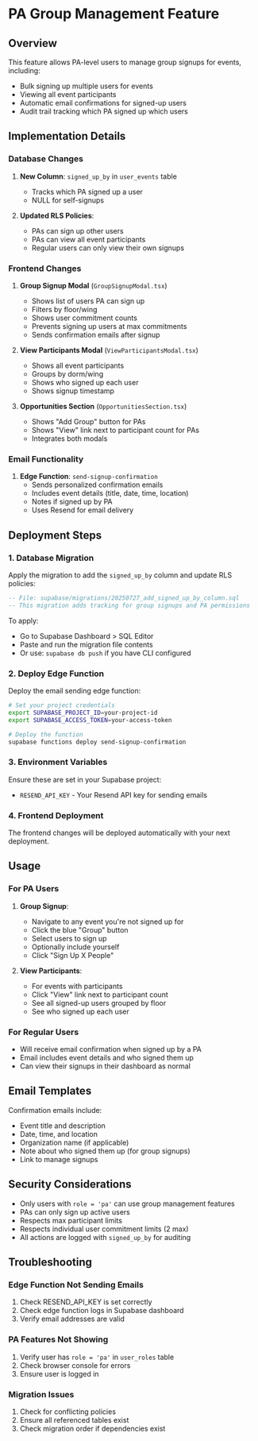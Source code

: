 # PA Group Management Feature

## Overview
This feature allows PA-level users to manage group signups for events, including:
- Bulk signing up multiple users for events
- Viewing all event participants
- Automatic email confirmations for signed-up users
- Audit trail tracking which PA signed up which users

## Implementation Details

### Database Changes
1. **New Column**: `signed_up_by` in `user_events` table
   - Tracks which PA signed up a user
   - NULL for self-signups
   
2. **Updated RLS Policies**:
   - PAs can sign up other users
   - PAs can view all event participants
   - Regular users can only view their own signups

### Frontend Changes
1. **Group Signup Modal** (`GroupSignupModal.tsx`)
   - Shows list of users PA can sign up
   - Filters by floor/wing
   - Shows user commitment counts
   - Prevents signing up users at max commitments
   - Sends confirmation emails after signup

2. **View Participants Modal** (`ViewParticipantsModal.tsx`)
   - Shows all event participants
   - Groups by dorm/wing
   - Shows who signed up each user
   - Shows signup timestamp

3. **Opportunities Section** (`OpportunitiesSection.tsx`)
   - Shows "Add Group" button for PAs
   - Shows "View" link next to participant count for PAs
   - Integrates both modals

### Email Functionality
1. **Edge Function**: `send-signup-confirmation`
   - Sends personalized confirmation emails
   - Includes event details (title, date, time, location)
   - Notes if signed up by PA
   - Uses Resend for email delivery

## Deployment Steps

### 1. Database Migration
Apply the migration to add the `signed_up_by` column and update RLS policies:

```sql
-- File: supabase/migrations/20250727_add_signed_up_by_column.sql
-- This migration adds tracking for group signups and PA permissions
```

To apply:
- Go to Supabase Dashboard > SQL Editor
- Paste and run the migration file contents
- Or use: `supabase db push` if you have CLI configured

### 2. Deploy Edge Function
Deploy the email sending edge function:

```bash
# Set your project credentials
export SUPABASE_PROJECT_ID=your-project-id
export SUPABASE_ACCESS_TOKEN=your-access-token

# Deploy the function
supabase functions deploy send-signup-confirmation
```

### 3. Environment Variables
Ensure these are set in your Supabase project:
- `RESEND_API_KEY` - Your Resend API key for sending emails

### 4. Frontend Deployment
The frontend changes will be deployed automatically with your next deployment.

## Usage

### For PA Users
1. **Group Signup**:
   - Navigate to any event you're not signed up for
   - Click the blue "Group" button
   - Select users to sign up
   - Optionally include yourself
   - Click "Sign Up X People"

2. **View Participants**:
   - For events with participants
   - Click "View" link next to participant count
   - See all signed-up users grouped by floor
   - See who signed up each user

### For Regular Users
- Will receive email confirmation when signed up by a PA
- Email includes event details and who signed them up
- Can view their signups in their dashboard as normal

## Email Templates
Confirmation emails include:
- Event title and description
- Date, time, and location
- Organization name (if applicable)
- Note about who signed them up (for group signups)
- Link to manage signups

## Security Considerations
- Only users with `role = 'pa'` can use group management features
- PAs can only sign up active users
- Respects max participant limits
- Respects individual user commitment limits (2 max)
- All actions are logged with `signed_up_by` for auditing

## Troubleshooting

### Edge Function Not Sending Emails
1. Check RESEND_API_KEY is set correctly
2. Check edge function logs in Supabase dashboard
3. Verify email addresses are valid

### PA Features Not Showing
1. Verify user has `role = 'pa'` in `user_roles` table
2. Check browser console for errors
3. Ensure user is logged in

### Migration Issues
1. Check for conflicting policies
2. Ensure all referenced tables exist
3. Check migration order if dependencies exist